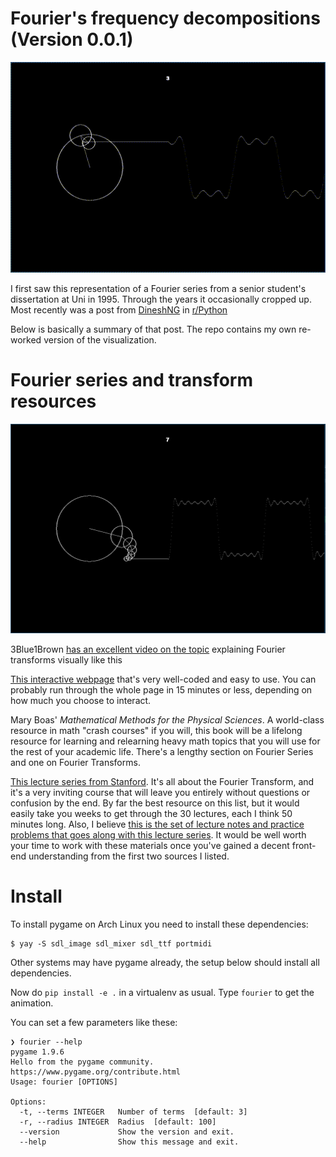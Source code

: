 # Fourier's frequency decompositions (Version 0.0.1)

![Fourier](pics/fourier.gif)

I first saw this representation of a Fourier series from a senior student's
dissertation at Uni in 1995. Through the years it occasionally cropped up. Most
recently was a post from [DineshNG](https://github.com/DineshNG) in
[r/Python](reddit.com/r/Python/)

Below is basically a summary of that post. The repo contains my own re-worked
version of the visualization.

# Fourier series and transform resources

![Fourier](pics/fourier.png)

3Blue1Brown [has an excellent video on the
topic](https://www.youtube.com/watch?v=spUNpyF58BY) explaining Fourier
transforms visually like this

[This interactive webpage](http://www.jezzamon.com/fourier/) that's very
well-coded and easy to use. You can probably run through the whole page in 15
minutes or less, depending on how much you choose to interact.

Mary Boas' *Mathematical Methods for the Physical Sciences*. A world-class
resource in math "crash courses" if you will, this book will be a lifelong
resource for learning and relearning heavy math topics that you will use for the
rest of your academic life. There's a lengthy section on Fourier Series and one
on Fourier Transforms.

[This lecture series from
Stanford](https://www.youtube.com/playlist?list=PLB24BC7956EE040CD). It's all
about the Fourier Transform, and it's a very inviting course that will leave you
entirely without questions or confusion by the end. By far the best resource on
this list, but it would easily take you weeks to get through the 30 lectures,
each I think 50 minutes long. Also, I believe [this is the set of lecture notes
and practice problems that goes along with this lecture
series](https://see.stanford.edu/materials/lsoftaee261/book-fall-07.pdf). It
would be well worth your time to work with these materials once you've gained a
decent front-end understanding from the first two sources I listed.


# Install

To install pygame on Arch Linux you need to install these dependencies:

```
$ yay -S sdl_image sdl_mixer sdl_ttf portmidi
```

Other systems may have pygame already, the setup below should install all
dependencies.

Now do `pip install -e .` in a virtualenv as usual. Type `fourier` to get the
animation.

You can set a few parameters like these:

```
❯ fourier --help
pygame 1.9.6
Hello from the pygame community. https://www.pygame.org/contribute.html
Usage: fourier [OPTIONS]

Options:
  -t, --terms INTEGER   Number of terms  [default: 3]
  -r, --radius INTEGER  Radius  [default: 100]
  --version             Show the version and exit.
  --help                Show this message and exit.
  
```
